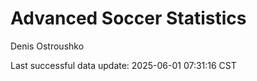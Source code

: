 # Advanced Soccer Statistics
Denis Ostroushko

<!-- gfm -->

Last successful data update: 2025-06-01 07:31:16 CST
